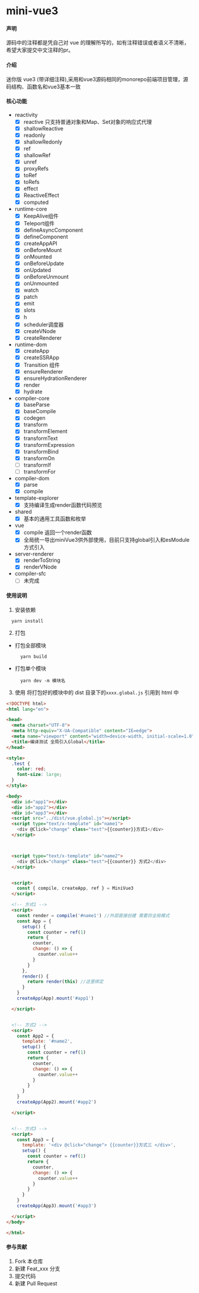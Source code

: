 # mini-vue3

#### 声明

源码中的注释都是凭自己对 vue 的理解所写的，如有注释错误或者语义不清晰，希望大家提交中文注释的pr。

#### 介绍

迷你版 vue3 (带详细注释),采用和vue3源码相同的monorepo前端项目管理，源码结构、函数名和vue3基本一致

#### 核心功能
- reactivity
    - [x] reactive 只支持普通对象和Map、Set对象的响应式代理
    - [x] shallowReactive
    - [x] readonly
    - [x] shallowRedonly
    - [x] ref
    - [x] shallowRef
    - [x] unref
    - [x] proxyRefs
    - [x] toRef
    - [x] toRefs
    - [x] effect
    - [x] ReactiveEffect
    - [x] computed
- runtime-core
    - [x] KeepAlive组件
    - [x] Teleport组件
    - [x] defineAsyncComponent
    - [x] defineComponent
    - [x] createAppAPI
    - [x] onBeforeMount
    - [x] onMounted
    - [x] onBeforeUpdate
    - [x] onUpdated
    - [x] onBeforeUnmount
    - [x] onUnmounted
    - [x] watch
    - [x] patch
    - [x] emit
    - [x] slots
    - [x] h
    - [x] scheduler调度器
    - [x] createVNode
    - [x] createRenderer
- runtime-dom
    - [x] createApp
    - [x] createSSRApp
    - [x] Transition 组件
    - [x] ensureRenderer
    - [x] ensureHydrationRenderer
    - [x] render
    - [x] hydrate
 - compiler-core
    - [x] baseParse
    - [x] baseCompile
    - [x] codegen
    - [x] transform
    - [x] transformElement
    - [x] transformText
    - [x] transformExpression
    - [x] transformBind
    - [x] transformOn
    - [ ] transformIf
    - [ ] transformFor
- compiler-dom
    - [x] parse
    - [x] compile
- template-explorer
    - [x] 支持编译生成render函数代码预览
- shared
    - [x] 基本的通用工具函数和枚举
- vue 
    - [x] compile 返回一个render函数
    - [x] 全局统一导出miniVue3供外部使用，目前只支持global引入和esModule方式引入
- server-renderer
    - [x] renderToString
    - [x] renderVNode
- compiler-sfc
    - [ ] 未完成
#### 使用说明

1. 安装依赖

```
  yarn install
```

2. 打包

- 打包全部模块
  ```
    yarn build
  ```
- 打包单个模块
  ```
    yarn dev -m 模块名
  ```

3. 使用
   将打包好的模块中的 dist 目录下的`xxxx.global.js` 引用到 html 中

```html
<!DOCTYPE html>
<html lang="en">

<head>
  <meta charset="UTF-8">
  <meta http-equiv="X-UA-Compatible" content="IE=edge">
  <meta name="viewport" content="width=device-width, initial-scale=1.0">
  <title>编译测试 全局引入Global</title>
</head>

<style>
  .test {
    color: red;
    font-size: large;
  }
</style>

<body>
  <div id="app1"></div>
  <div id="app2"></div>
  <div id="app3"></div>
  <script src="../dist/vue.global.js"></script>
  <script type="text/x-template" id="name1">
    <div @Click="change" class="test">{{counter}}方式1</div>
  </script>



  <script type="text/x-template" id="name2">
    <div @Click="change" class="test">{{counter}} 方式2</div>
  </script>


  <script>
    const { compile, createApp, ref } = MiniVue3
  </script>

  <!-- 方式1 -->
  <script>
    const render = compile('#name1') //外部直接创建 需要将全局模式
    const App = {
      setup() {
        const counter = ref(1)
        return {
          counter,
          change: () => {
            counter.value++
          }
        }
      },
      render() {
        return render(this) //这里绑定
      }
    }
    createApp(App).mount('#app1')

  </script>


  <!-- 方式2 -->
  <script>
    const App2 = {
      template: '#name2',
      setup() {
        const counter = ref(1)
        return {
          counter,
          change: () => {
            counter.value++
          }
        }
      }
    }
    createApp(App2).mount('#app2')

  </script>


  <!-- 方式3 -->
  <script>
    const App3 = {
      template: '<div @click="change"> {{counter}}方式三 </div>',
      setup() {
        const counter = ref(1)
        return {
          counter,
          change: () => {
            counter.value++
          }
        }
      }
    }
    createApp(App3).mount('#app3')

  </script>
</body>

</html>
```

#### 参与贡献

1.  Fork 本仓库
2.  新建 Feat_xxx 分支
3.  提交代码
4.  新建 Pull Request
